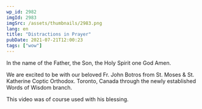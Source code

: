 ```yaml
---
wp_id: 2982
imgId: 2983
imgSrc: /assets/thumbnails/2983.png
lang: en
title: "Distractions in Prayer"
pubDate: 2021-07-21T12:00:23
tags: ["wow"]
---
```


<!-- page: 6 -->

<p>In the name of the Father, the Son, the Holy Spirit one God Amen.</p>
<p>We are excited to be with our beloved Fr. John Botros from St. Moses &amp; St. Katherine Coptic Orthodox. Toronto, Canada through the newly established Words of Wisdom branch.</p>
<p>This video was of course used with his blessing.</p>
<p>&nbsp;</p>
